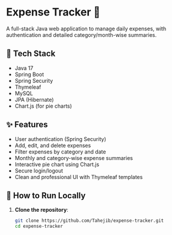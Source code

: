 # Expense Tracker 💸

A full-stack Java web application to manage daily expenses, with authentication and detailed category/month-wise summaries.

## 🔧 Tech Stack

- Java 17
- Spring Boot
- Spring Security
- Thymeleaf
- MySQL
- JPA (Hibernate)
- Chart.js (for pie charts)

## ✨ Features

- User authentication (Spring Security)
- Add, edit, and delete expenses
- Filter expenses by category and date
- Monthly and category-wise expense summaries
- Interactive pie chart using Chart.js
- Secure login/logout
- Clean and professional UI with Thymeleaf templates


## 🚀 How to Run Locally

1. **Clone the repository**:
   ```bash
   git clone https://github.com/Tahejib/expense-tracker.git
   cd expense-tracker
